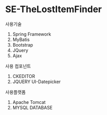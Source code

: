 # SE-TheLostItemFinder

사용기술

1. Spring Framework
2. MyBatis
3. Bootstrap
4. JQuery
5. Ajax

사용 컴포넌트
1. CKEDITOR
2. JQUERY UI-Datepicker

사용플랫폼

1. Apache Tomcat
2. MYSQL DATABASE
